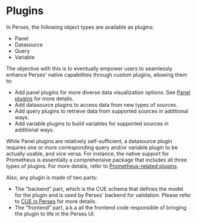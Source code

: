 # Plugins

In Perses, the following object types are available as plugins:

- Panel
- Datasource
- Query
- Variable

The objective with this is to eventually empower users to seamlessly enhance Perses' native capabilities through custom plugins, allowing them to:

- Add panel plugins for more diverse data visualization options. See [Panel plugins](./panels.md) for more details.
- Add datasource plugins to access data from new types of sources.
- Add query plugins to retrieve data from supported sources in additional ways.
- Add variable plugins to build variables for supported sources in additional ways.

While Panel plugins are relatively self-sufficient, a datasource plugin requires one or more corresponding query and/or variable plugin to be actually usable, and vice versa. For instance, the native support for Prometheus is essentially a comprehensive package that includes all three types of plugins. For more details, refer to [Prometheus-related plugins](./prometheus.md).

Also, any plugin is made of two parts:

- The "backend" part, which is the CUE schema that defines the model for the plugin and is used by Perses' backend for validation. Please refer to [CUE in Perses](./cue.md) for more details.
- The "frontend" part, a.k.a all the frontend code responsible of bringing the plugin to life in the Perses UI.
